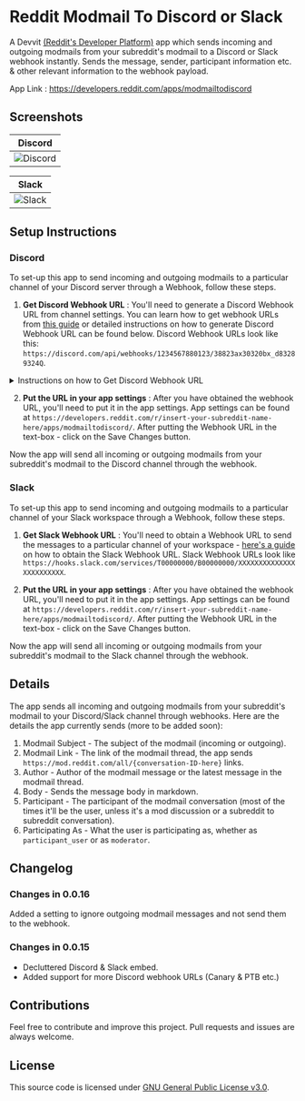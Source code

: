 # Reddit Modmail To Discord or Slack
A Devvit [(Reddit's Developer Platform)](https://developers.reddit.com/) app which sends incoming and outgoing modmails from your subreddit's modmail to a Discord or Slack webhook instantly.  Sends the message, sender, participant information etc. &amp; other relevant information to the webhook payload.

App Link : https://developers.reddit.com/apps/modmailtodiscord

## Screenshots
| Discord |
| --- |
| ![Discord](https://i.imgur.com/yq5VX5o.png) |

| Slack |
| --- |
| ![Slack](https://i.imgur.com/ZwJa805.png) |


## Setup Instructions
### Discord
To set-up this app to send incoming and outgoing modmails to a particular channel of your Discord server through a Webhook, follow these steps.

1. **Get Discord Webhook URL** : You'll need to generate a Discord Webhook URL from channel settings. You can learn how to get webhook URLs from [this guide](https://support.discord.com/hc/en-us/articles/228383668-Intro-to-Webhooks) or detailed instructions on how to generate Discord Webhook URL can be found below. Discord Webhook URLs look like this: `https://discord.com/api/webhooks/1234567880123/38823ax30320bx_d83289324Q`.
   
<details>
<summary> Instructions on how to Get Discord Webhook URL </summary>
   
1.  **Create a Discord Webhook:**  - Open or create a Discord server where you have the necessary permissions. - Go to the channel where you want the webhook to send messages. - Right-click on the channel name and select "Edit Channel."
2.  **Navigate to Integrations:**  - In the channel settings, find the "Webhooks" option under the Integrations tab in the left-hand menu. - Click on "Webhooks" to access the webhook settings. 
3.  **Create a New Webhook:**  - Click the "Create Webhook" button. - Customize the webhook by giving it a name, setting the profile picture (optional), and choosing the channel where it will send messages. - Once configured, click the "Save" or "Create" button. 
4.  **Copy the Webhook URL:**  - After creating the webhook, you'll see a section with the webhook URL. - Click on the "Copy" button next to the webhook URL to save it to your clipboard.  

</details>

2. **Put the URL in your app settings** : After you have obtained the webhook URL, you'll need to put it in the app settings. App settings can be found at `https://developers.reddit.com/r/insert-your-subreddit-name-here/apps/modmailtodiscord/`. After putting the Webhook URL in the text-box - click on the Save Changes button.

Now the app will send all incoming or outgoing modmails from your subreddit's modmail to the Discord channel through the webhook.

### Slack

To set-up this app to send incoming and outgoing modmails to a particular channel of your Slack workspace through a Webhook, follow these steps.

1. **Get Slack Webhook URL** : You'll need to obtain a Webhook URL to send the messages to a particular channel of your workspace - [here's a guide](https://api.slack.com/messaging/webhooks) on how to obtain the Slack Webhook URL. Slack Webhook URLs look like `https://hooks.slack.com/services/T00000000/B00000000/XXXXXXXXXXXXXXXXXXXXXXXX`.
   
2. **Put the URL in your app settings** :  After you have obtained the webhook URL, you'll need to put it in the app settings. App settings can be found at `https://developers.reddit.com/r/insert-your-subreddit-name-here/apps/modmailtodiscord/`. After putting the Webhook URL in the text-box - click on the Save Changes button.

Now the app will send all incoming or outgoing modmails from your subreddit's modmail to the Slack channel through the webhook.

## Details 
The app sends all incoming and outgoing modmails from your subreddit's modmail to your Discord/Slack channel through webhooks. Here are the details the app currently sends (more to be added soon):


 1. Modmail Subject - The subject of the modmail (incoming or outgoing).
 2. Modmail Link - The link of the modmail thread, the app sends `https://mod.reddit.com/all/{conversation-ID-here}` links.
 3. Author - Author of the modmail message or the latest message in the modmail thread.
 4. Body - Sends the message body in markdown.
 5. Participant - The participant of the modmail conversation (most of the times it'll be the user, unless it's a mod discussion or a subreddit to subreddit conversation).
 6. Participating As - What the user is participating as, whether as `participant_user` or as `moderator`.

## Changelog

### Changes in 0.0.16

Added a setting to ignore outgoing modmail messages and not send them to the webhook.

### Changes in 0.0.15

- Decluttered Discord & Slack embed.
- Added support for more Discord webhook URLs (Canary & PTB etc.)

## Contributions
Feel free to contribute and improve this project. Pull requests and issues are always welcome.

## License 
This source code is licensed under [GNU General Public License v3.0](https://github.com/ni5arga/Modmail-To-Discord-Slack/blob/main/LICENSE).
    

